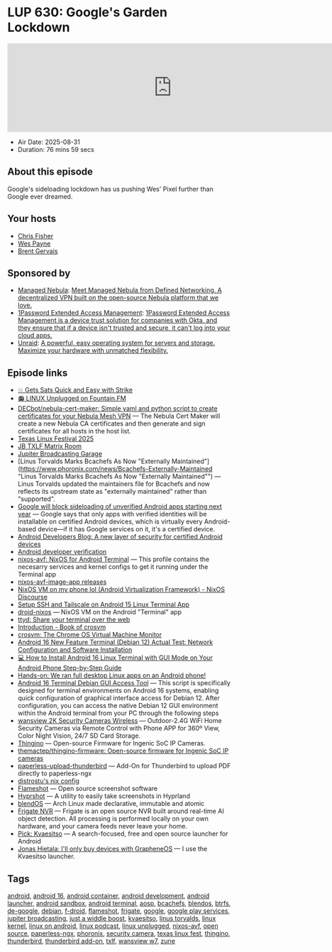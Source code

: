 # LUP 630: Google's Garden Lockdown

<iframe src="https://player.fireside.fm/v2/RUkczH-V+fliIDAI4?theme=dark" width="740" height="200" frameborder="0" scrolling="no"></iframe>

* Air Date: 2025-08-31
* Duration: 76 mins 59 secs

## About this episode

Google's sideloading lockdown has us pushing Wes' Pixel further than Google ever dreamed.

## Your hosts
* [Chris Fisher](https://linuxunplugged.com/hosts/chrislas)
* [Wes Payne](https://linuxunplugged.com/hosts/wes)
* [Brent Gervais](https://linuxunplugged.com/hosts/brent)

## Sponsored by

  * [Managed Nebula](https://defined.net/unplugged): [Meet Managed Nebula from Defined Networking. A decentralized VPN built on the open-source Nebula platform that we love.](https://defined.net/unplugged)
  * [1Password Extended Access Management](https://1password.com/unplugged): [1Password Extended Access Management is a device trust solution for companies with Okta, and they ensure that if a device isn't trusted and secure, it can't log into your cloud apps.](https://1password.com/unplugged)
  * [Unraid](https://unraid.net/unplugged): [A powerful, easy operating system for servers and storage. Maximize your hardware with unmatched flexibility.](https://unraid.net/unplugged)



## Episode links

  * [💥 Gets Sats Quick and Easy with Strike](https://strike.me/ "💥 Gets Sats Quick and Easy with Strike")
  * [📻 LINUX Unplugged on Fountain.FM](https://www.fountain.fm/show/dWiuBeqpDSM86AwXRXov "📻 LINUX Unplugged  on Fountain.FM")
  * [DECbot/nebula-cert-maker: Simple yaml and python script to create certificates for your Nebula Mesh VPN](https://github.com/DECbot/nebula-cert-maker "DECbot/nebula-cert-maker: Simple yaml and python script to create certificates for your Nebula Mesh VPN") — The Nebula Cert Maker will create a new Nebula CA certificates and then generate and sign certificates for all hosts in the host list.
  * [Texas Linux Festival 2025](https://2025.texaslinuxfest.org/ "Texas Linux Festival 2025")
  * [JB TXLF Matrix Room](https://matrix.to/#/#txlf:jupiterbroadcasting.com "JB TXLF Matrix Room")
  * [Jupiter Broadcasting Garage](https://www.jupitergarage.com/ "Jupiter Broadcasting Garage")
  * [Linus Torvalds Marks Bcachefs As Now "Externally Maintained"](https://www.phoronix.com/news/Bcachefs-Externally-Maintained "Linus Torvalds Marks Bcachefs As Now "Externally Maintained"") — Linus Torvalds updated the maintainers file for Bcachefs and now reflects its upstream state as "externally maintained" rather than "supported".
  * [Google will block sideloading of unverified Android apps starting next year](https://arstechnica.com/gadgets/2025/08/google-will-block-sideloading-of-unverified-android-apps-starting-next-year/ "Google will block sideloading of unverified Android apps starting next year") — Google says that only apps with verified identities will be installable on certified Android devices, which is virtually every Android-based device—if it has Google services on it, it's a certified device.
  * [Android Developers Blog: A new layer of security for certified Android devices](https://android-developers.googleblog.com/2025/08/elevating-android-security.html "Android Developers Blog: A new layer of security for certified Android devices")
  * [Android developer verification](https://developer.android.com/developer-verification "Android developer verification")
  * [nixos-avf: NixOS for Android Terminal](https://github.com/nix-community/nixos-avf "nixos-avf: NixOS for Android Terminal") — This profile contains the necesarry services and kernel configs to get it running under the Terminal app
  * [nixos-avf-image-app releases](https://github.com/nix-community/nixos-avf-image-app/releases "nixos-avf-image-app releases")
  * [NixOS VM on my phone lol (Android Virtualization Framework) - NixOS Discourse](https://discourse.nixos.org/t/nixos-vm-on-my-phone-lol-android-virtualization-framework/62890 "NixOS VM on my phone lol \(Android Virtualization Framework\) - NixOS Discourse")
  * [Setup SSH and Tailscale on Android 15 Linux Terminal App](https://gist.github.com/aschober/eeb316027c5037fc3af5fb0327ab44fd "Setup SSH and Tailscale on Android 15 Linux Terminal App")
  * [droid-nixos](https://github.com/dramforever/droid-nixos/blob/main/configuration.nix "droid-nixos") — NixOS VM on the Android "Terminal" app
  * [ttyd: Share your terminal over the web](https://github.com/tsl0922/ttyd "ttyd: Share your terminal over the web")
  * [Introduction - Book of crosvm](https://crosvm.dev/book/ "Introduction - Book of crosvm")
  * [crosvm: The Chrome OS Virtual Machine Monitor](https://github.com/google/crosvm "crosvm: The Chrome OS Virtual Machine Monitor")
  * [Android 16 New Feature Terminal (Debian 12) Actual Test: Network Configuration and Software Installation](https://www.api2o.com/en/blog/android16-new-terminal "Android 16 New Feature Terminal \(Debian 12\) Actual Test: Network Configuration and Software Installation")
  * [💻 How to Install Android 16 Linux Terminal with GUI Mode on Your Android Phone Step-by-Step Guide](https://www.linkedin.com/pulse/how-install-android-16-linux-terminal-gui-mode-your-phone-waris-khan-0yyre/ "💻 How to Install Android 16 Linux Terminal with GUI Mode on Your Android Phone Step-by-Step Guide")
  * [Hands-on: We ran full desktop Linux apps on an Android phone!](https://www.androidauthority.com/run-desktop-linux-apps-on-android-how-to-3586539/ "Hands-on: We ran full desktop Linux apps on an Android phone!")
  * [Android 16 Terminal Debian GUI Access Tool](https://github.com/xlzhen-940218/Android16-Origin-Debian12-GUI/tree/main "Android 16 Terminal Debian GUI Access Tool") — This script is specifically designed for terminal environments on Android 16 systems, enabling quick configuration of graphical interface access for Debian 12. After configuration, you can access the native Debian 12 GUI environment within the Android terminal from your PC through the following steps
  * [wansview 2K Security Cameras Wireless](https://www.wansview.com/w7 "wansview 2K Security Cameras Wireless") — Outdoor-2.4G WiFi Home Security Cameras via Remote Control with Phone APP for 360º View, Color Night Vision, 24/7 SD Card Storage.
  * [Thingino](https://thingino.com/ "Thingino") — Open-source Firmware for Ingenic SoC IP Cameras.
  * [themactep/thingino-firmware: Open-source firmware for Ingenic SoC IP cameras](https://github.com/themactep/thingino-firmware "themactep/thingino-firmware: Open-source firmware for Ingenic SoC IP cameras")
  * [paperless-upload-thunderbird](https://github.com/sebastian-xyz/paperless-upload-thunderbird "paperless-upload-thunderbird") — Add-On for Thunderbird to upload PDF directly to paperless-ngx
  * [distrostu's nix config](https://github.com/jonocodes/configs "distrostu's nix config")
  * [Flameshot](https://flameshot.org/ "Flameshot") — Open source screenshot software
  * [Hyprshot](https://github.com/Gustash/Hyprshot "Hyprshot") — A utility to easily take screenshots in Hyprland
  * [blendOS](https://blendos.co/ "blendOS") — Arch Linux made declarative, immutable and atomic
  * [Frigate NVR](https://frigate.video/ "Frigate NVR") — Frigate is an open source NVR built around real-time AI object detection. All processing is performed locally on your own hardware, and your camera feeds never leave your home.
  * [Pick: Kvaesitso](https://kvaesitso.mm20.de/ "Pick: Kvaesitso") — A search-focused, free and open source launcher for Android
  * [Jonas Hietala: I'll only buy devices with GrapheneOS](https://www.jonashietala.se/blog/2025/08/28/ill_only_buy_devices_with_grapheneos/ "Jonas Hietala: I'll only buy devices with GrapheneOS") — I use the Kvaesitso launcher.



## Tags

[android](https://linuxunplugged.com/tags/android), [android 16](https://linuxunplugged.com/tags/android%2016), [android container](https://linuxunplugged.com/tags/android%20container), [android development](https://linuxunplugged.com/tags/android%20development), [android launcher](https://linuxunplugged.com/tags/android%20launcher), [android sandbox](https://linuxunplugged.com/tags/android%20sandbox), [android terminal](https://linuxunplugged.com/tags/android%20terminal), [aosp](https://linuxunplugged.com/tags/aosp), [bcachefs](https://linuxunplugged.com/tags/bcachefs), [blendos](https://linuxunplugged.com/tags/blendos), [btrfs](https://linuxunplugged.com/tags/btrfs), [de-google](https://linuxunplugged.com/tags/de-google), [debian](https://linuxunplugged.com/tags/debian), [f-droid](https://linuxunplugged.com/tags/f-droid), [flameshot](https://linuxunplugged.com/tags/flameshot), [frigate](https://linuxunplugged.com/tags/frigate), [google](https://linuxunplugged.com/tags/google), [google play services](https://linuxunplugged.com/tags/google%20play%20services), [jupiter broadcasting](https://linuxunplugged.com/tags/jupiter%20broadcasting), [just a widdle boost](https://linuxunplugged.com/tags/just%20a%20widdle%20boost), [kvaesitso](https://linuxunplugged.com/tags/kvaesitso), [linus torvalds](https://linuxunplugged.com/tags/linus%20torvalds), [linux kernel](https://linuxunplugged.com/tags/linux%20kernel), [linux on android](https://linuxunplugged.com/tags/linux%20on%20android), [linux podcast](https://linuxunplugged.com/tags/linux%20podcast), [linux unplugged](https://linuxunplugged.com/tags/linux%20unplugged), [nixos-avf](https://linuxunplugged.com/tags/nixos-avf), [open source](https://linuxunplugged.com/tags/open%20source), [paperless-ngx](https://linuxunplugged.com/tags/paperless-ngx), [phoronix](https://linuxunplugged.com/tags/phoronix), [security camera](https://linuxunplugged.com/tags/security%20camera), [texas linux fest](https://linuxunplugged.com/tags/texas%20linux%20fest), [thingino](https://linuxunplugged.com/tags/thingino), [thunderbird](https://linuxunplugged.com/tags/thunderbird), [thunderbird add-on](https://linuxunplugged.com/tags/thunderbird%20add-on), [txlf](https://linuxunplugged.com/tags/txlf), [wansview w7](https://linuxunplugged.com/tags/wansview%20w7), [zune](https://linuxunplugged.com/tags/zune)
